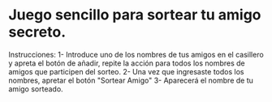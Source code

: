 <h1>Juego sencillo para sortear tu amigo secreto.</h1>
Instrucciones: 
1- Introduce uno de los nombres de tus amigos en el casillero y apreta el botón de añadir, repite la acción para todos los nombres de amigos que participen del sorteo.
2- Una vez que ingresaste todos los nombres, apretar el botón "Sortear Amigo"
3- Aparecerá el nombre de tu amigo sorteado.
